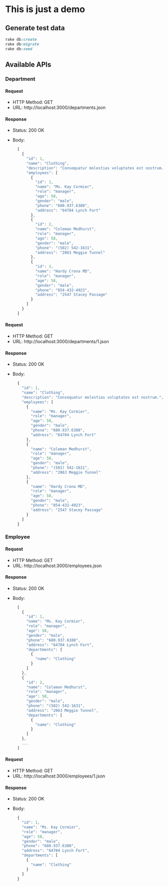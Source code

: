 # This is just a demo

## Generate test data

``` ruby
rake db:create
rake db:migrate
rake db:seed
```

## Available APIs

### Department

#### Request

- HTTP Method: GET
- URL: http://localhost:3000/departments.json

#### Response

- Status: 200 OK
- Body:

  ```js
    [
      {
        "id": 1,
        "name": "Clothing",
        "description": "Consequatur molestias voluptates est nostrum.",
        "employees": [
          {
            "id": 1,
            "name": "Ms. Kay Cormier",
            "role": "manager",
            "age": 58,
            "gender": "male",
            "phone": "680.937.6380",
            "address": "64704 Lynch Fort"
          },
          {
            "id": 2,
            "name": "Coleman Medhurst",
            "role": "manager",
            "age": 58,
            "gender": "male",
            "phone": "(502) 542-1631",
            "address": "2063 Meggie Tunnel"
          },
          {
            "id": 3,
            "name": "Hardy Crona MD",
            "role": "manager",
            "age": 58,
            "gender": "male",
            "phone": "854-432-4923",
            "address": "2547 Stacey Passage"
          }
        ]
      }
    ]
  ```

#### Request

- HTTP Method: GET
- URL: http://localhost:3000/departments/1.json

#### Response

- Status: 200 OK
- Body:

  ```js
    {
      "id": 1,
      "name": "Clothing",
      "description": "Consequatur molestias voluptates est nostrum.",
      "employees": [
        {
          "name": "Ms. Kay Cormier",
          "role": "manager",
          "age": 58,
          "gender": "male",
          "phone": "680.937.6380",
          "address": "64704 Lynch Fort"
        },
        {
          "name": "Coleman Medhurst",
          "role": "manager",
          "age": 58,
          "gender": "male",
          "phone": "(502) 542-1631",
          "address": "2063 Meggie Tunnel"
        },
        {
          "name": "Hardy Crona MD",
          "role": "manager",
          "age": 58,
          "gender": "male",
          "phone": "854-432-4923",
          "address": "2547 Stacey Passage"
        }
      ]
    }
  ```

### Employee

#### Request

- HTTP Method: GET
- URL: http://localhost:3000/employees.json

#### Response

- Status: 200 OK
- Body:

  ```js
    [
      {
        "id": 1,
        "name": "Ms. Kay Cormier",
        "role": "manager",
        "age": 58,
        "gender": "male",
        "phone": "680.937.6380",
        "address": "64704 Lynch Fort",
        "departments": [
          {
            "name": "Clothing"
          }
        ]
      },
      {
        "id": 2,
        "name": "Coleman Medhurst",
        "role": "manager",
        "age": 58,
        "gender": "male",
        "phone": "(502) 542-1631",
        "address": "2063 Meggie Tunnel",
        "departments": [
          {
            "name": "Clothing"
          }
        ]
      },
      ...
    ]
  ```

#### Request

- HTTP Method: GET
- URL: http://localhost:3000/employees/1.json

#### Response

- Status: 200 OK
- Body:

  ```js
    {
      "id": 1,
      "name": "Ms. Kay Cormier",
      "role": "manager",
      "age": 58,
      "gender": "male",
      "phone": "680.937.6380",
      "address": "64704 Lynch Fort",
      "departments": [
        {
          "name": "Clothing"
        }
      ]
    }
  ```
